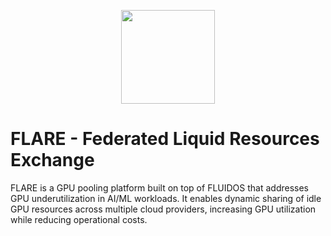 <!-- markdownlint-disable first-line-h1 -->
<p align="center">
<a href="https://www.fluidos.eu/"> <img src="https://github.com/fluidos-project/quick-start-guide/blob/1169710781fc338c977944dafcdd0e0240ae5821/.assets/img/fluidoslogo.png" width="150"/> </a>
</p>

# FLARE - Federated Liquid Resources Exchange
FLARE is a GPU pooling platform built on top of FLUIDOS that addresses GPU underutilization in AI/ML workloads. It enables dynamic sharing of idle GPU resources across multiple cloud providers, increasing GPU utilization while reducing operational costs.
